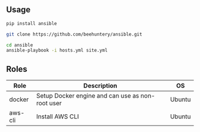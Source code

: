 ## Usage
```bash
pip install ansible

git clone https://github.com/beehuntery/ansible.git

cd ansible
ansible-playbook -i hosts.yml site.yml
```


## Roles
| Role    | Description                                      | OS     |
|---------|--------------------------------------------------|--------|
| docker  | Setup Docker engine and can use as non-root user | Ubuntu |
| aws-cli | Install AWS CLI                                  | Ubuntu |
